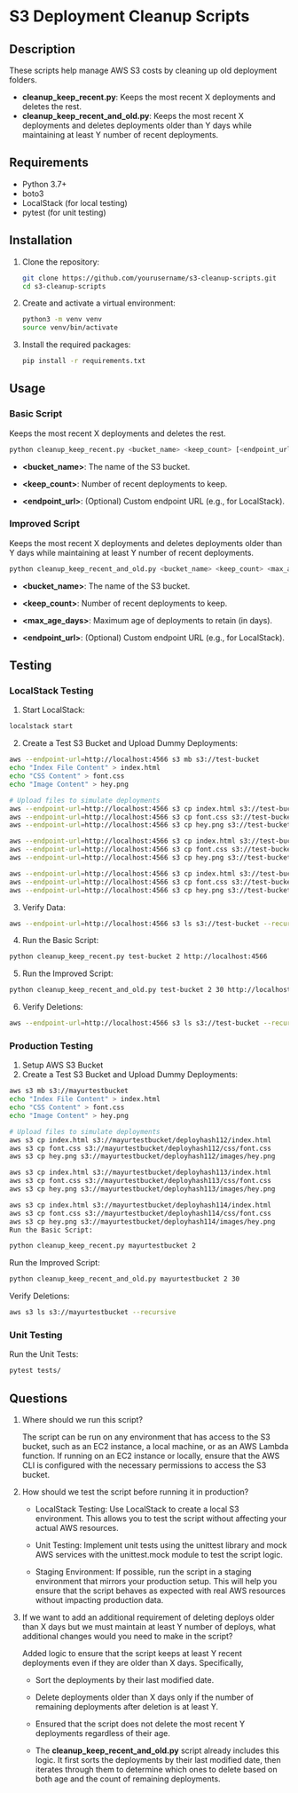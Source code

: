 # S3 Deployment Cleanup Scripts

## Description

These scripts help manage AWS S3 costs by cleaning up old deployment folders.

- **cleanup_keep_recent.py**: Keeps the most recent X deployments and deletes the rest.
- **cleanup_keep_recent_and_old.py**: Keeps the most recent X deployments and deletes deployments older than Y days while maintaining at least Y number of recent deployments.

## Requirements

- Python 3.7+
- boto3
- LocalStack (for local testing)
- pytest (for unit testing)

## Installation

1. Clone the repository:
    ```bash
    git clone https://github.com/yourusername/s3-cleanup-scripts.git
    cd s3-cleanup-scripts
    ```

2. Create and activate a virtual environment:
    ```bash
    python3 -m venv venv
    source venv/bin/activate
    ```

3. Install the required packages:
    ```bash
    pip install -r requirements.txt
    ```

## Usage

### Basic Script

Keeps the most recent X deployments and deletes the rest.

```bash
python cleanup_keep_recent.py <bucket_name> <keep_count> [<endpoint_url>]
```
- **<bucket_name>**: The name of the S3 bucket.

- **<keep_count>**: Number of recent deployments to keep.

- **<endpoint_url>**: (Optional) Custom endpoint URL (e.g., for LocalStack).

### Improved Script
Keeps the most recent X deployments and deletes deployments older than Y days while maintaining at least Y number of recent deployments.

```bash
python cleanup_keep_recent_and_old.py <bucket_name> <keep_count> <max_age_days> [<endpoint_url>]
```
- **<bucket_name>**: The name of the S3 bucket.

- **<keep_count>**: Number of recent deployments to keep.

- **<max_age_days>**: Maximum age of deployments to retain (in days).

- **<endpoint_url>**: (Optional) Custom endpoint URL (e.g., for LocalStack).

## Testing

### LocalStack Testing

1. Start LocalStack:

```bash
localstack start
```

2. Create a Test S3 Bucket and Upload Dummy Deployments:

```bash
aws --endpoint-url=http://localhost:4566 s3 mb s3://test-bucket
echo "Index File Content" > index.html
echo "CSS Content" > font.css
echo "Image Content" > hey.png

# Upload files to simulate deployments
aws --endpoint-url=http://localhost:4566 s3 cp index.html s3://test-bucket/deployhash112/index.html
aws --endpoint-url=http://localhost:4566 s3 cp font.css s3://test-bucket/deployhash112/css/font.css
aws --endpoint-url=http://localhost:4566 s3 cp hey.png s3://test-bucket/deployhash112/images/hey.png

aws --endpoint-url=http://localhost:4566 s3 cp index.html s3://test-bucket/deployhash113/index.html
aws --endpoint-url=http://localhost:4566 s3 cp font.css s3://test-bucket/deployhash113/css/font.css
aws --endpoint-url=http://localhost:4566 s3 cp hey.png s3://test-bucket/deployhash113/images/hey.png

aws --endpoint-url=http://localhost:4566 s3 cp index.html s3://test-bucket/deployhash114/index.html
aws --endpoint-url=http://localhost:4566 s3 cp font.css s3://test-bucket/deployhash114/css/font.css
aws --endpoint-url=http://localhost:4566 s3 cp hey.png s3://test-bucket/deployhash114/images/hey.png
```

3. Verify Data:

```bash
aws --endpoint-url=http://localhost:4566 s3 ls s3://test-bucket --recursive
```

4. Run the Basic Script:

```bash
python cleanup_keep_recent.py test-bucket 2 http://localhost:4566
```

5. Run the Improved Script:

```bash
python cleanup_keep_recent_and_old.py test-bucket 2 30 http://localhost:4566
```
6. Verify Deletions:

```bash
aws --endpoint-url=http://localhost:4566 s3 ls s3://test-bucket --recursive
```
### Production Testing

1. Setup AWS S3 Bucket
2. Create a Test S3 Bucket and Upload Dummy Deployments:

```bash
aws s3 mb s3://mayurtestbucket
echo "Index File Content" > index.html
echo "CSS Content" > font.css
echo "Image Content" > hey.png

# Upload files to simulate deployments
aws s3 cp index.html s3://mayurtestbucket/deployhash112/index.html
aws s3 cp font.css s3://mayurtestbucket/deployhash112/css/font.css
aws s3 cp hey.png s3://mayurtestbucket/deployhash112/images/hey.png

aws s3 cp index.html s3://mayurtestbucket/deployhash113/index.html
aws s3 cp font.css s3://mayurtestbucket/deployhash113/css/font.css
aws s3 cp hey.png s3://mayurtestbucket/deployhash113/images/hey.png

aws s3 cp index.html s3://mayurtestbucket/deployhash114/index.html
aws s3 cp font.css s3://mayurtestbucket/deployhash114/css/font.css
aws s3 cp hey.png s3://mayurtestbucket/deployhash114/images/hey.png
Run the Basic Script:
```

```bash
python cleanup_keep_recent.py mayurtestbucket 2
```

Run the Improved Script:

```bash
python cleanup_keep_recent_and_old.py mayurtestbucket 2 30
```

Verify Deletions:

```bash
aws s3 ls s3://mayurtestbucket --recursive
```
### Unit Testing

Run the Unit Tests:
```bash
pytest tests/
```

## Questions

1. Where should we run this script?

    The script can be run on any environment that has access to the S3 bucket, such as an EC2 instance, a local machine, or as an AWS Lambda function. If running on an EC2 instance or locally, ensure that the AWS CLI is configured with the necessary permissions to access the S3 bucket.

2. How should we test the script before running it in production?

    - LocalStack Testing: Use LocalStack to create a local S3 environment. This allows you to test the script without affecting your actual AWS resources.

    - Unit Testing: Implement unit tests using the unittest library and mock AWS services with the unittest.mock module to test the script logic.

    - Staging Environment: If possible, run the script in a staging environment that mirrors your production setup. This will help you ensure that the script behaves as 
        expected with real AWS resources without impacting production data.

4. If we want to add an additional requirement of deleting deploys older than X days but we must maintain at least Y number of deploys, what additional changes would you need to make in the script?

    Added logic to ensure that the script keeps at least Y recent deployments even if they are older than X days. Specifically, 

    - Sort the deployments by their last modified date.

    - Delete deployments older than X days only if the number of remaining deployments after deletion is at least Y.

    - Ensured that the script does not delete the most recent Y deployments regardless of their age.

    - The **cleanup_keep_recent_and_old.py** script already includes this logic. It first sorts the deployments by their last modified date, then iterates through them to 
      determine which ones to delete based on both age and the count of remaining deployments.
